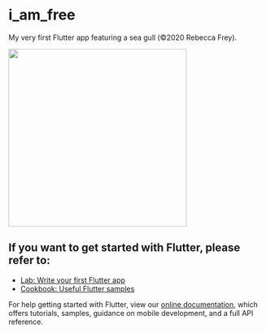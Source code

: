 # i_am_free

My very first Flutter app featuring a sea gull (&copy;2020 Rebecca Frey).
<div><img src="https://user-images.githubusercontent.com/61710830/100271775-571ccf00-2f5a-11eb-96a7-a25275e8848b.png" width="350px"/></div>
  

## If you want to get started with Flutter, please refer to:

- [Lab: Write your first Flutter app](https://flutter.dev/docs/get-started/codelab)
- [Cookbook: Useful Flutter samples](https://flutter.dev/docs/cookbook)

For help getting started with Flutter, view our
[online documentation](https://flutter.dev/docs), which offers tutorials,
samples, guidance on mobile development, and a full API reference.
